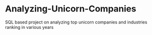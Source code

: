 # Analyzing-Unicorn-Companies

SQL based project on analyzing top unicorn companies and industries ranking in various years
